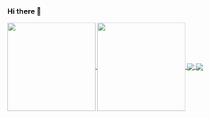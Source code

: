 ### Hi there 👋

<!--
**Krishnadas-N/Krishnadas-N** is a ✨ _special_ ✨ repository because its `README.md` (this file) appears on your GitHub profile.

Here are some ideas to get you started:

- 🔭 I’m currently working on ...
- 🌱 I’m currently learning ...
- 👯 I’m looking to collaborate on ...
- 🤔 I’m looking for help with ...
- 💬 Ask me about ...
- 📫 How to reach me: ...
- 😄 Pronouns: ...
- ⚡ Fun fact: ...
--><a href="https://github.com/Krishnadas-N/Krishnadas-N/github-readme-stats">
  <img height=200 align="center" src="https://github-readme-stats.vercel.app/api?username=Krishnadas-N" />
</a>
<a href="https://github.com/Krishnadas-N/convoychat">
  <img height=200 align="center" src="https://github-readme-stats.vercel.app/api/top-langs?username=Krishnadas-N&layout=compact&langs_count=8&card_width=320" />
</a>
<a href="https://github.com/Krishnadas-N/github-readme-stats">
  <img align="center" src="https://github-readme-stats.vercel.app/api/pin/?username=Krishnadas-N&repo=github-readme-stats" />
</a>
<a href="https://github.com/Krishnadas-N/convoychat">
  <img align="center" src="https://github-readme-stats.vercel.app/api/pin/?username=Krishnadas-N&repo=convoychat" />
</a>
